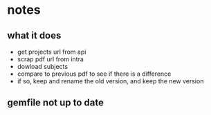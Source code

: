 # notes


## what it does


- get projects url from api
- scrap pdf url from intra
- dowload subjects
- compare to previous pdf to see if there is a difference
- if so, keep and rename the old version, and keep the new version


## gemfile not up to date
